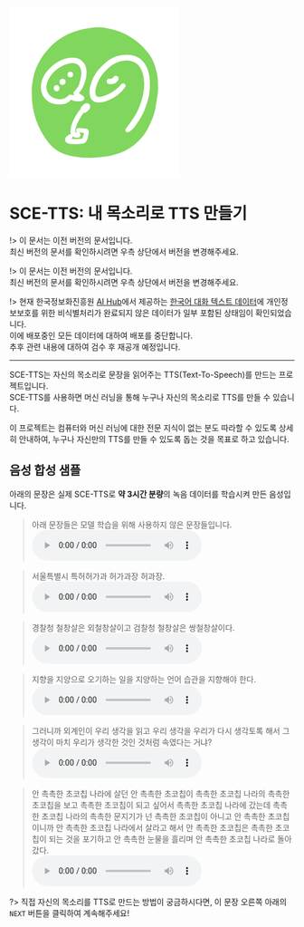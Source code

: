 ![logo](/_media/logo.png ':size=200')

# SCE-TTS: 내 목소리로 TTS 만들기

!> 이 문서는 이전 버전의 문서입니다.  
최신 버전의 문서를 확인하시려면 우측 상단에서 버전을 변경해주세요.

!> 이 문서는 이전 버전의 문서입니다.  
최신 버전의 문서를 확인하시려면 우측 상단에서 버전을 변경해주세요.

!> 현재 한국정보화진흥원 [AI Hub](http://www.aihub.or.kr/)에서 제공하는 [한국어 대화 텍스트 데이터](http://www.aihub.or.kr/aidata/85)에 개인정보보호를 위한 비식별처리가 완료되지 않은 데이터가 일부 포함된 상태임이 확인되었습니다.  
이에 배포중인 모든 데이터에 대하여 배포를 중단합니다.  
추후 관련 내용에 대하여 검수 후 재공개 예정입니다.

---

SCE-TTS는 자신의 목소리로 문장을 읽어주는 TTS(Text-To-Speech)를 만드는 프로젝트입니다.  
SCE-TTS를 사용하면 머신 러닝을 통해 누구나 자신의 목소리로 TTS를 만들 수 있습니다.

이 프로젝트는 컴퓨터와 머신 러닝에 대한 전문 지식이 없는 분도 따라할 수 있도록 상세히 안내하여,
누구나 자신만의 TTS를 만들 수 있도록 돕는 것을 목표로 하고 있습니다.

## 음성 합성 샘플

아래의 문장은 실제 SCE-TTS로 **약 3시간 분량**의 녹음 데이터를 학습시켜 만든 음성입니다.

> 아래 문장들은 모델 학습을 위해 사용하지 않은 문장들입니다.  
<audio src="/v1/_media/sample1.mp3" controls="">오디오 재생을 지원하지 않는 브라우저입니다.</audio>

> 서울특별시 특허허가과 허가과장 허과장.  
<audio src="/v1/_media/sample2.mp3" controls="">오디오 재생을 지원하지 않는 브라우저입니다.</audio>

> 경찰청 철창살은 외철창살이고 검찰청 철창살은 쌍철창살이다.  
<audio src="/v1/_media/sample3.mp3" controls="">오디오 재생을 지원하지 않는 브라우저입니다.</audio>

> 지향을 지양으로 오기하는 일을 지양하는 언어 습관을 지향해야 한다.  
<audio src="/v1/_media/sample4.mp3" controls="">오디오 재생을 지원하지 않는 브라우저입니다.</audio>

> 그러니까 외계인이 우리 생각을 읽고 우리 생각을 우리가 다시 생각토록 해서 그 생각이 마치 우리가 생각한 것인 것처럼 속였다는 거냐?  
<audio src="/v1/_media/sample5.mp3" controls="">오디오 재생을 지원하지 않는 브라우저입니다.</audio>

> 안 촉촉한 초코칩 나라에 살던 안 촉촉한 초코칩이 촉촉한 초코칩 나라의 촉촉한 초코칩을 보고 촉촉한 초코칩이 되고 싶어서 촉촉한 초코칩 나라에 갔는데 촉촉한 초코칩 나라의 촉촉한 문지기가 넌 촉촉한 초코칩이 아니고 안 촉촉한 초코칩이니까 안 촉촉한 초코칩 나라에서 살라고 해서 안 촉촉한 초코칩은 촉촉한 초코칩이 되는 것을 포기하고 안 촉촉한 눈물을 흘리며 안 촉촉한 초코칩 나라로 돌아갔다.  
<audio src="/v1/_media/sample6.mp3" controls="">오디오 재생을 지원하지 않는 브라우저입니다.</audio>


?> 직접 자신의 목소리를 TTS로 만드는 방법이 궁금하시다면, 이 문장 오른쪽
아래의 `NEXT` 버튼을 클릭하여 계속해주세요!
